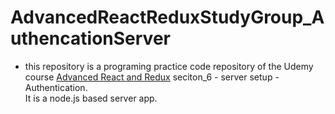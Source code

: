# AdvancedReactReduxStudyGroup_AuthencationServer
- this repository is a programing practice code repository 
  of the Udemy course [Advanced React and Redux](https://www.udemy.com/react-redux-tutorial/learn/v4/content) 
  seciton_6 - server setup - Authentication.  
  It is a node.js based server app.

